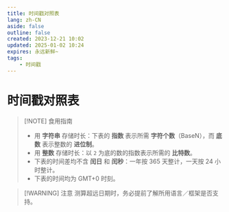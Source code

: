 ```yaml
---
title: 时间戳对照表
lang: zh-CN
aside: false
outline: false
created: 2023-12-21 10:02
updated: 2025-01-02 10:24
expires: 永远新鲜~
tags:
    - 时间戳
---
```


<script setup lang="ts">
import RevisionInfo from "@/components/RevisionInfo.vue";
import TimestampTables from "@/cheatsheet/TimestampTables.vue";
</script>

# 时间戳对照表

<RevisionInfo />

> [!NOTE] 食用指南
> - 用 **字符串** 存储时长：下表的 **指数** 表示所需 **字符个数**（BaseN），而 **底数** 表示整数的 **进位制**。
> - 用 **整数** 存储时长：以 `2` 为底的数的指数表示所需的 **比特数**。
> - 下表的时间差均不含 **闰日** 和 **闰秒**：一年按 365 天整计，一天按 24 小时整计。
> - 下表的时间均为 GMT+0 时刻。

> [!WARNING] 注意
> 测算超远日期时，务必提前了解所用语言／框架是否支持。

<TimestampTables />
